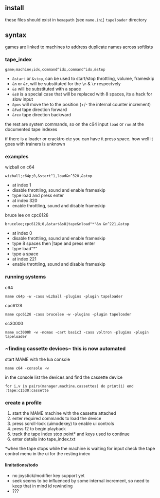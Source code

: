 ## install
these files should exist in `homepath` (see `mame.ini`) `tapeloader` directory

## syntax
games are linked to machines to address duplicate names across softlists

### tape_index
```
game;machine;idx,command^idx,command^idx,&stop
```

- `&start` or `&stop`, can be used to start/stop throttling, volume, frameskip
- `&n` or `&r`, will be substituted for the `\n` & `\r` respectvely
- `&s` will be substituted with a space
- `&s8` is a special case that will be replaced with 8 spaces, its a hack for slow input
- `&pos` will move the to the position (+/- the internal counter increment)
- `&fwd` tape direction forward
- `&rev` tape direction backward

the rest are system commands, so on the c64 input `load` or `run` at the documented tape indexes

if there is a loader or cracktro etc you can have it press space. how well it goes with trainers is unknown

### examples
wizball on c64
```
wizball;c64p;0,&start^1,load&n^320,&stop
```
- at index 1
 - disable throttling, sound and enable frameskip 
 - type load and press enter
- at index 320
 - enable throttling, sound and disable frameskip 

bruce lee on cpc6128
```
brucelee;cpc6128;0,&start&s8|tape&nload"*"&n &n^221,&stop
```
- at index 0
 - disable throttling, sound and enable frameskip 
 - type 8 spaces then |tape and press enter
 - type load"*"
 - type a space
- at index 221
 - enable throttling, sound and disable frameskip 


### running systems
c64
```
mame c64p -w -cass wizball -plugins -plugin tapeloader
```

cpc6128
```
mame cpc6128 -cass brucelee -w -plugins -plugin tapeloader
```

sc30000
```
mame sc3000h -w -nomax -cart basic3 -cass voltron -plugins -plugin tapeloader
```


### ~finding cassette devices~ this is now automated
start MAME with the lua console
```
mame c64 -console -w
```

in the console list the devices and find the cassette device
```
for i,v in pairs(manager.machine.cassettes) do print(i) end
:tape:c1530:cassette
```

### create a profile
1. start the MAME machine with the cassette attached
2. enter required commands to load the device
3. press scroll-lock (uimodekey) to enable ui controls
4. press f2 to begin playback
5. track the tape index stop point* and keys used to continue
6. enter details into tape_index.txt

*when the tape stops while the machine is waiting for input check the tape control menu in the ui for the resting index


#### limitations/todo
* no joystick/modifier key support yet
* seek seems to be influenced by some internal increment, so need to keep that in mind id rewinding
* ???